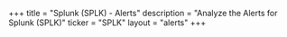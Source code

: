 +++
title = "Splunk (SPLK) - Alerts"
description = "Analyze the Alerts for Splunk (SPLK)"
ticker = "SPLK"
layout = "alerts"
+++


